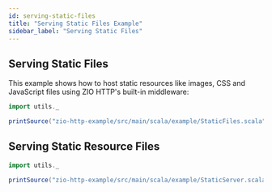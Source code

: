```yaml
---
id: serving-static-files
title: "Serving Static Files Example"
sidebar_label: "Serving Static Files"
---
```


## Serving Static Files

This example shows how to host static resources like images, CSS and JavaScript files using ZIO HTTP's built-in middleware:

```scala mdoc:passthrough
import utils._

printSource("zio-http-example/src/main/scala/example/StaticFiles.scala")
```

## Serving Static Resource Files

```scala mdoc:passthrough
import utils._

printSource("zio-http-example/src/main/scala/example/StaticServer.scala")
```
